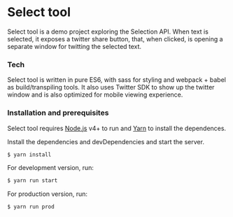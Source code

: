# Select tool

Select tool is a demo project exploring the Selection API. When text is selected, it exposes a twitter share button, that, when clicked, is opening a separate window for twitting the selected text.

### Tech

Select tool is written in pure ES6, with sass for styling and webpack + babel as build/transpiling tools. It also uses Twitter SDK to show up the twitter window and is also optimized for mobile viewing experience.

### Installation and prerequisites 

Select tool requires [Node.js](https://nodejs.org/) v4+ to run and [Yarn](https://yarnpkg.com/en/) to install the dependences.

Install the dependencies and devDependencies and start the server.

```sh
$ yarn install
```

For development version, run:
```sh
$ yarn run start
```

For production version, run:
```sh
$ yarn run prod
```
